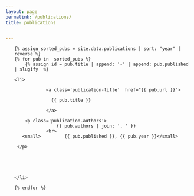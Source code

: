 ```yaml
---
layout: page
permalink: /publications/
title: publications


---
```


<div>
 
<ul>
  
    {% assign sorted_pubs = site.data.publications | sort: "year" | reverse %}
    {% for pub in  sorted_pubs %}
        {% assign id = pub.title | append: '-' | append: pub.published | slugify  %} 

    <li>   
         
                <a class='publication-title'  href="{{ pub.url }}">

                  {{ pub.title }}

                </a>

	    <p class='publication-authors'>
                    {{ pub.authors | join: ', ' }} 
                <br>
       <small>         {{ pub.published }}, {{ pub.year }}</small>
       
     </p>

           
          
        
      
    </li>
   
    {% endfor %}

</ul>
</div>






